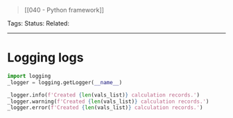 > [[040 - Python framework]]

Tags: 
Status: 
Related: 

___

# Logging logs

```python
import logging  
_logger = logging.getLogger(__name__)

_logger.info(f'Created {len(vals_list)} calculation records.')
_logger.warning(f'Created {len(vals_list)} calculation records.')
_logger.error(f'Created {len(vals_list)} calculation records.')
```